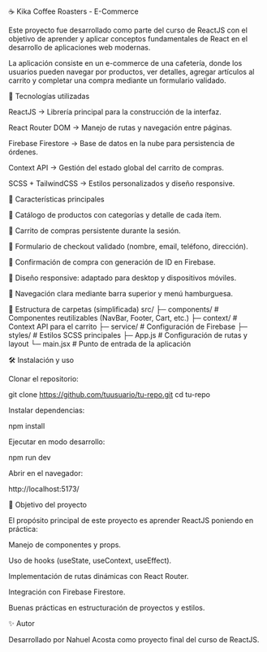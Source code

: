 ☕ Kika Coffee Roasters - E-Commerce

Este proyecto fue desarrollado como parte del curso de ReactJS con el objetivo de aprender y aplicar conceptos fundamentales de React en el desarrollo de aplicaciones web modernas.

La aplicación consiste en un e-commerce de una cafetería, donde los usuarios pueden navegar por productos, ver detalles, agregar artículos al carrito y completar una compra mediante un formulario validado.

🚀 Tecnologías utilizadas

ReactJS → Librería principal para la construcción de la interfaz.

React Router DOM → Manejo de rutas y navegación entre páginas.

Firebase Firestore → Base de datos en la nube para persistencia de órdenes.

Context API → Gestión del estado global del carrito de compras.

SCSS + TailwindCSS → Estilos personalizados y diseño responsive.

📌 Características principales

🔹 Catálogo de productos con categorías y detalle de cada ítem.

🔹 Carrito de compras persistente durante la sesión.

🔹 Formulario de checkout validado (nombre, email, teléfono, dirección).

🔹 Confirmación de compra con generación de ID en Firebase.

🔹 Diseño responsive: adaptado para desktop y dispositivos móviles.

🔹 Navegación clara mediante barra superior y menú hamburguesa.

📂 Estructura de carpetas (simplificada)
src/
 ├─ components/       # Componentes reutilizables (NavBar, Footer, Cart, etc.)
 ├─ context/          # Context API para el carrito
 ├─ service/          # Configuración de Firebase
 ├─ styles/           # Estilos SCSS principales
 ├─ App.js            # Configuración de rutas y layout
 └─ main.jsx          # Punto de entrada de la aplicación

🛠️ Instalación y uso

Clonar el repositorio:

git clone https://github.com/tuusuario/tu-repo.git
cd tu-repo


Instalar dependencias:

npm install


Ejecutar en modo desarrollo:

npm run dev


Abrir en el navegador:

http://localhost:5173/

🎯 Objetivo del proyecto

El propósito principal de este proyecto es aprender ReactJS poniendo en práctica:

Manejo de componentes y props.

Uso de hooks (useState, useContext, useEffect).

Implementación de rutas dinámicas con React Router.

Integración con Firebase Firestore.

Buenas prácticas en estructuración de proyectos y estilos.

✨ Autor

Desarrollado por Nahuel Acosta como proyecto final del curso de ReactJS.